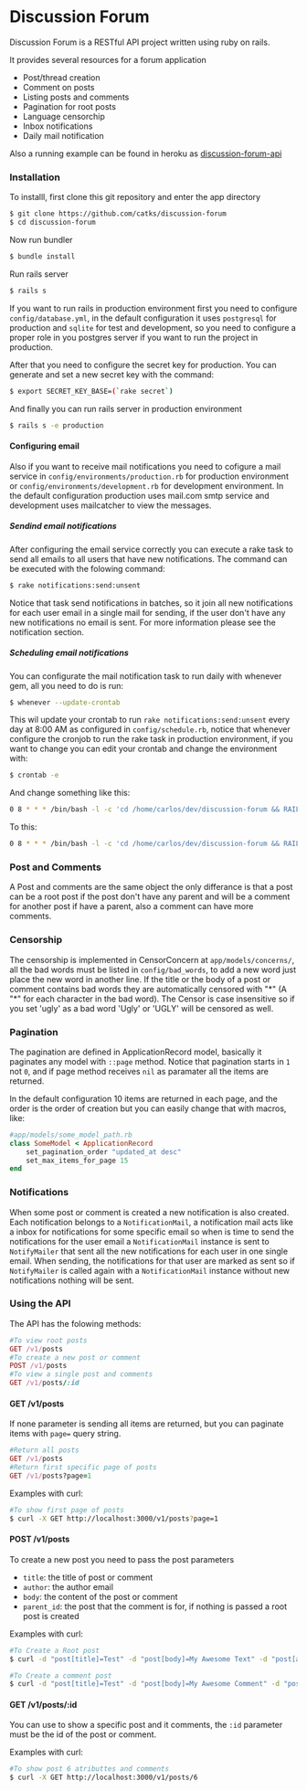 # Discussion Forum

Discussion Forum is a RESTful API project written using ruby on rails.

It provides several resources for a forum application
  - Post/thread creation
  - Comment on posts
  - Listing posts and comments
  - Pagination for root posts
  - Language censorchip
  - Inbox notifications
  - Daily mail notification

Also a running example can be found in heroku as
[discussion-forum-api](https://discussion-forum-api.herokuapp.com/v1/posts?page=1)
### Installation

To installl, first clone this git repository and enter the app directory

```sh
$ git clone https://github.com/catks/discussion-forum
$ cd discussion-forum
```

Now run bundler

```sh
$ bundle install
```

Run rails server

```sh
$ rails s
```
If you want to run rails in production environment first you need to configure 
`config/database.yml`, in the default configuration it uses `postgresql` for production and `sqlite` for test and development, so you need to configure a proper role in you postgres server if you want to run the project in production.

After that you need to configure the secret key for production.
You can generate and set a new secret key with the command:
```sh
$ export SECRET_KEY_BASE=(`rake secret`)
```
And finally you can run rails server in production environment

```sh
$ rails s -e production
```

#### Configuring email

Also if you want to receive mail notifications you need to cofigure a mail service in `config/environments/production.rb` for production environment or
`config/environments/development.rb` for development environment. In the default configuration production uses mail.com smtp service and development uses mailcatcher to view the messages.

##### Sendind email notifications

After configuring the email service correctly you can execute a rake task to send all emails to all users that have new notifications. The command can be executed with the folowing command:

```sh
$ rake notifications:send:unsent   
```

Notice that task send notifications in batches, so it join all new notifications for each user email in a single mail for sending, if the user
don't have any new notifications no email is sent. 
For more information please see the notification section.

##### Scheduling email notifications

You can configurate the mail notification task to run daily with whenever gem,
all you need to do is run:
```sh
$ whenever --update-crontab 
```
This wil update your crontab to run `rake notifications:send:unsent` every day
at 8:00 AM as configured in `config/schedule.rb`, notice that whenever configure the cronjob to run the rake task in production environment, if you want to change you can edit your crontab and change the environment with:

```sh
$ crontab -e
```
And change something like this:
```sh
0 8 * * * /bin/bash -l -c 'cd /home/carlos/dev/discussion-forum && RAILS_ENV=production bundle exec rake notifications:send:unsent --silent'
```
To this:
```sh
0 8 * * * /bin/bash -l -c 'cd /home/carlos/dev/discussion-forum && RAILS_ENV=development bundle exec rake notifications:send:unsent --silent'
```
### Post and Comments

A Post and comments are the same object the only differance is that a post can be a root post if the post don't have any parent and will be a comment for another post if have a parent, also a comment can have more comments.

### Censorship

The censorship is implemented in CensorConcern at `app/models/concerns/`, all the bad words must be listed in `config/bad_words`, to add a new word just place the new word in another line. If the title or the body of a post or comment contains bad words they are automatically censored with "*" (A "\*" for each character in the bad word). The Censor is case insensitive so if you set 'ugly' as a bad word 'Ugly' or 'UGLY' will be censored as well.

### Pagination

The pagination are defined in ApplicationRecord model, basically it paginates any model with `::page` method. Notice that pagination starts in `1` not `0`, and if page method receives `nil` as paramater all the items are returned.

In the default configuration 10 items are returned in each page, and the order is the order of creation but you can easily change that with macros, like:
```ruby
#app/models/some_model_path.rb
class SomeModel < ApplicationRecord
    set_pagination_order "updated_at desc"
    set_max_items_for_page 15
end
```
### Notifications

When some post or comment is created a new notification is also created. Each notification belongs to a `NotificationMail`, a notification mail acts like a inbox for notifications for some specific email so when is time to send the notifications for the user email a `NotificationMail` instance is sent to `NotifyMailer` that sent all the new notifications for each user in one single email.
When sending, the notifications for that user are marked as sent so if 
`NotifyMailer` is called again with a `NotificationMail` instance without new notifications nothing will be sent.

### Using the API

The API has the folowing methods:

```ruby
#To view root posts
GET /v1/posts
#To create a new post or comment
POST /v1/posts
#To view a single post and comments
GET /v1/posts/:id
```


#### GET /v1/posts

If none parameter is sending all items are returned, but you can paginate items with `page=` query string.
```ruby
#Return all posts
GET /v1/posts
#Return first specific page of posts
GET /v1/posts?page=1
```

Examples with curl:
```sh
#To show first page of posts
$ curl -X GET http://localhost:3000/v1/posts?page=1
```

#### POST /v1/posts

To create a new post you need to pass the post parameters

  - `title`: the title of post or comment
  - `author`: the author email
  - `body`: the content of the post or comment
  - `parent_id`: the post that the comment is for, if nothing is passed a root post is created

Examples with curl:
```sh
#To Create a Root post
$ curl -d "post[title]=Test" -d "post[body]=My Awesome Text" -d "post[author]=some@emaail.com" http://localhost:3000/v1/posts

#To Create a comment post
$ curl -d "post[title]=Test" -d "post[body]=My Awesome Comment" -d "post[author]=some@emaail.com" -d "post[parent_id]=6" http://localhost:3000/v1/posts
```

#### GET /v1/posts/:id

You can use to show a specific post and it comments, the `:id` parameter must be the id of the post or comment.

Examples with curl:

```sh
#To show post 6 atributtes and comments
$ curl -X GET http://localhost:3000/v1/posts/6
```